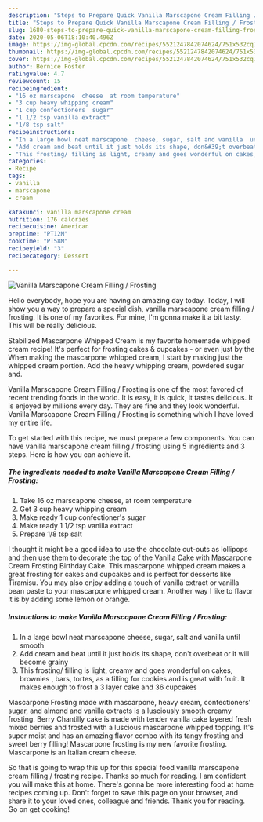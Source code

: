 ```yaml
---
description: "Steps to Prepare Quick Vanilla Marscapone Cream Filling / Frosting"
title: "Steps to Prepare Quick Vanilla Marscapone Cream Filling / Frosting"
slug: 1680-steps-to-prepare-quick-vanilla-marscapone-cream-filling-frosting
date: 2020-05-06T18:10:40.496Z
image: https://img-global.cpcdn.com/recipes/5521247842074624/751x532cq70/vanilla-marscapone-cream-filling-frosting-recipe-main-photo.jpg
thumbnail: https://img-global.cpcdn.com/recipes/5521247842074624/751x532cq70/vanilla-marscapone-cream-filling-frosting-recipe-main-photo.jpg
cover: https://img-global.cpcdn.com/recipes/5521247842074624/751x532cq70/vanilla-marscapone-cream-filling-frosting-recipe-main-photo.jpg
author: Bernice Foster
ratingvalue: 4.7
reviewcount: 15
recipeingredient:
- "16 oz marscapone  cheese  at room temperature"
- "3 cup heavy whipping cream"
- "1 cup confectioners  sugar"
- "1 1/2 tsp vanilla extract"
- "1/8 tsp salt"
recipeinstructions:
- "In a large bowl neat marscapone  cheese, sugar, salt and vanilla  until smooth"
- "Add cream and beat until it just holds its shape, don&#39;t overbeat or it will become grainy"
- "This frosting/ filling is light, creamy and goes wonderful on cakes, brownies , bars, tortes, as a filling for cookies and is great with fruit. It makes enough to frost a 3 layer cake and 36 cupcakes"
categories:
- Recipe
tags:
- vanilla
- marscapone
- cream

katakunci: vanilla marscapone cream 
nutrition: 176 calories
recipecuisine: American
preptime: "PT12M"
cooktime: "PT58M"
recipeyield: "3"
recipecategory: Dessert

---
```



![Vanilla Marscapone Cream Filling / Frosting](https://img-global.cpcdn.com/recipes/5521247842074624/751x532cq70/vanilla-marscapone-cream-filling-frosting-recipe-main-photo.jpg)

Hello everybody, hope you are having an amazing day today. Today, I will show you a way to prepare a special dish, vanilla marscapone cream filling / frosting. It is one of my favorites. For mine, I'm gonna make it a bit tasty. This will be really delicious.

Stabilized Mascarpone Whipped Cream is my favorite homemade whipped cream recipe! It&#39;s perfect for frosting cakes &amp; cupcakes - or even just by the When making the mascarpone whipped cream, I start by making just the whipped cream portion. Add the heavy whipping cream, powdered sugar and.

Vanilla Marscapone Cream Filling / Frosting is one of the most favored of recent trending foods in the world. It is easy, it is quick, it tastes delicious. It is enjoyed by millions every day. They are fine and they look wonderful. Vanilla Marscapone Cream Filling / Frosting is something which I have loved my entire life.


To get started with this recipe, we must prepare a few components. You can have vanilla marscapone cream filling / frosting using 5 ingredients and 3 steps. Here is how you can achieve it.

<!--inarticleads1-->

##### The ingredients needed to make Vanilla Marscapone Cream Filling / Frosting:

1. Take 16 oz marscapone  cheese,  at room temperature
1. Get 3 cup heavy whipping cream
1. Make ready 1 cup confectioner&#39;s  sugar
1. Make ready 1 1/2 tsp vanilla extract
1. Prepare 1/8 tsp salt


I thought it might be a good idea to use the chocolate cut-outs as lollipops and then use them to decorate the top of the Vanilla Cake with Mascarpone Cream Frosting Birthday Cake. This mascarpone whipped cream makes a great frosting for cakes and cupcakes and is perfect for desserts like Tiramisu. You may also enjoy adding a touch of vanilla extract or vanilla bean paste to your mascarpone whipped cream. Another way I like to flavor it is by adding some lemon or orange. 

<!--inarticleads2-->

##### Instructions to make Vanilla Marscapone Cream Filling / Frosting:

1. In a large bowl neat marscapone  cheese, sugar, salt and vanilla  until smooth
1. Add cream and beat until it just holds its shape, don&#39;t overbeat or it will become grainy
1. This frosting/ filling is light, creamy and goes wonderful on cakes, brownies , bars, tortes, as a filling for cookies and is great with fruit. It makes enough to frost a 3 layer cake and 36 cupcakes


Mascarpone Frosting made with mascarpone, heavy cream, confectioners&#39; sugar, and almond and vanilla extracts is a lusciously smooth creamy frosting. Berry Chantilly cake is made with tender vanilla cake layered fresh mixed berries and frosted with a luscious mascarpone whipped topping. It&#39;s super moist and has an amazing flavor combo with its tangy frosting and sweet berry filling! Mascarpone frosting is my new favorite frosting. Mascarpone is an Italian cream cheese. 

So that is going to wrap this up for this special food vanilla marscapone cream filling / frosting recipe. Thanks so much for reading. I am confident you will make this at home. There's gonna be more interesting food at home recipes coming up. Don't forget to save this page on your browser, and share it to your loved ones, colleague and friends. Thank you for reading. Go on get cooking!

